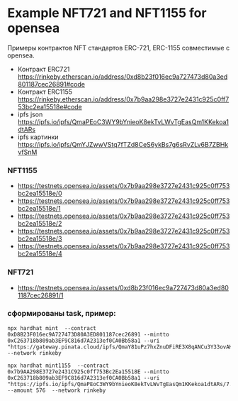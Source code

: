 # Example NFT721 and NFT1155 for opensea

 Примеры контрактов NFT стандартов ERC-721, ERC-1155 совместимые с opensea. 

- Контракт ERC721 https://rinkeby.etherscan.io/address/0xd8b23f016ec9a727473d80a3ed801187cec26891#code
- Контракт ERC1155 https://rinkeby.etherscan.io/address/0x7b9aa298e3727e2431c925c0ff753bc2ea15518e#code
- ipfs json https://ipfs.io/ipfs/QmaPEoC3WY9bYnieoK8ekTvLWvTgEasQm1KKekoa1dtARs
- ipfs картинки https://ipfs.io/ipfs/QmYJZwwVStq7fTZd8CeS6ykBs7g6sRvZLv6B7ZBHkvfSnM


### NFT1155
- https://testnets.opensea.io/assets/0x7b9aa298e3727e2431c925c0ff753bc2ea15518e/0
- https://testnets.opensea.io/assets/0x7b9aa298e3727e2431c925c0ff753bc2ea15518e/1
- https://testnets.opensea.io/assets/0x7b9aa298e3727e2431c925c0ff753bc2ea15518e/2
- https://testnets.opensea.io/assets/0x7b9aa298e3727e2431c925c0ff753bc2ea15518e/3
- https://testnets.opensea.io/assets/0x7b9aa298e3727e2431c925c0ff753bc2ea15518e/4

### NFT721
- https://testnets.opensea.io/assets/0xd8b23f016ec9a727473d80a3ed801187cec26891/1

### сформированы task, пример:
```
npx hardhat mint  --contract 0xD8B23F016ec9A727473D80A3ED801187cec26891 --mintto 0xC263718b809ab3EF9C816d7A2313ef0CA0Bb58a1 --uri "https://gateway.pinata.cloud/ipfs/QmaY81uPz7hxZnuDFiRE3X8qANCu3Y33ovAKWwYvZGKGoC"  --network rinkeby
 
npx hardhat mint1155  --contract 0x7b9AA298E3727e2431C925c0ff753Bc2Ea15518E --mintto 0xC263718b809ab3EF9C816d7A2313ef0CA0Bb58a1 --uri "https://ipfs.io/ipfs/QmaPEoC3WY9bYnieoK8ekTvLWvTgEasQm1KKekoa1dtARs/7.json" --amount 576  --network rinkeby
```